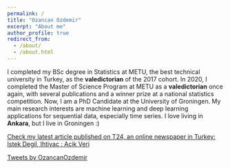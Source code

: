 ```yaml
---
permalink: /
title: "Ozancan Ozdemir"
excerpt: "About me"
author_profile: true
redirect_from: 
  - /about/
  - /about.html
---
```


I completed my BSc degree in Statistics at METU, the best technical university in Turkey, as the **valedictorian** of the 2017 cohort. In 2020, I completed the Master of Science Program at METU as a **valedictorian** once again, with several publications and a winner prize at a national statistics competition. Now, I am a PhD Candidate at the University of Groningen. My main research interests are machine learning and deep learning applications for sequential data, especially time series. I love living in **Ankara**, but I live in Groningen :) 

[Check my latest article published on T24, an online newspaper in Turkey: Istek Degil, Ihtiyac : Acik Veri](https://t24.com.tr/yazarlar/ozancan-ozdemir/istek-degil-ihtiyac-acik-veri,45502)

<a class="twitter-timeline" data-width="400" data-height="300" data-theme="light" href="https://twitter.com/OzancanOzdemir?ref_src=twsrc%5Etfw">Tweets by OzancanOzdemir</a> <script async src="https://platform.twitter.com/widgets.js" charset="utf-8"></script>

<script async src="https://pagead2.googlesyndication.com/pagead/js/adsbygoogle.js?client=ca-pub-9697223080889563"
     crossorigin="anonymous"></script>
